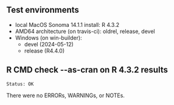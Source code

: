 ## Test environments

* local MacOS Sonoma 14.1.1 install: R 4.3.2
* AMD64 architecture (on travis-ci): oldrel, release, devel
* Windows (on win-builder):
  * devel (2024-05-12)
  * release (R4.4.0) 

## R CMD check --as-cran on R 4.3.2 results

`Status: OK`

There were no ERRORs, WARNINGs, or NOTEs. 


